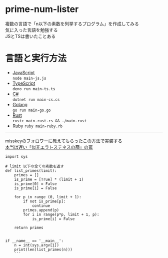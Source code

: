 # prime-num-lister
複数の言語で「n以下の素数を列挙するプログラム」を作成してみる  
気に入った言語を勉強する  
JSとTSは書いたことある

# 言語と実行方法
- [JavaScript](./main-js.js)  
`node main-js.js`
- [TypeScript](./main-ts.ts)  
`deno run main-ts.ts`
- [C#](./main-cs.cs)  
`dotnet run main-cs.cs`
- [Golang](./main-go.go)  
`go run main-go.go`
- [Rust](./main-rust.rs)  
`rustc main-rust.rs && ./main-rust`
- [Ruby](./main-ruby.rb)
`ruby main-ruby.rb`


---
misskeyのフォロワーに教えてもらったこの方法で実装する  
[本当は遅い「似非エラトステネスの篩」の罠](https://zenn.dev/noodlewhale/articles/c5b069237ee72a)
```
import sys

# limit 以下の全ての素数を返す
def list_primes(limit):
    primes = []
    is_prime = [True] * (limit + 1)
    is_prime[0] = False
    is_prime[1] = False

    for p in range (0, limit + 1):
        if not is_prime[p]:
            continue
        primes.append(p)
        for i in range(p*p, limit + 1, p):
            is_prime[i] = False

    return primes


if __name__ == '__main__':
    n = int(sys.argv[1])
    print(len(list_primes(n)))
    ```